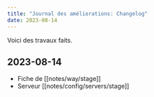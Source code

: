 ```yaml
---
title: "Journal des améliorations: Changelog"
date: 2023-08-14
---
```


Voici des travaux faits.

## 2023-08-14

- Fiche de [[notes/way/stage]]
- Serveur [[notes/config/servers/stage]]